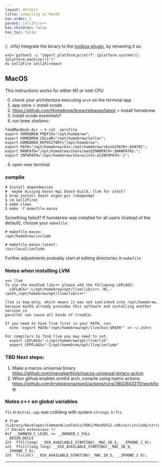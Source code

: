 ```yaml
---
layout: default
title: compiling on MacOS
nav_order: 2
parent: Cell2Fire++
has_children: false
has_toc: false
---
```

{: .info}
Integrate the binary to the [toolbox-plugin], by renaming it as:
```
ext=`python3 -c "import platform;print(f'.{platform.system()}.{platform.machine()}')"`
mv Cell2Fire Cell2Fire$ext
```
## MacOS
This instructions works for either M1 or intel CPU

0. check your architecture executing `arch` on the terminal app
1. app store > install xcode
2. https://github.com/Homebrew/brew/releases/latest > install homebrew
3. install xcode essentials?
4. run brew shellenv:
```
fdo@MacBook-Air ~ % cat .zprofile 
export HOMEBREW_PREFIX="/opt/homebrew";
export HOMEBREW_CELLAR="/opt/homebrew/Cellar";
export HOMEBREW_REPOSITORY="/opt/homebrew";
export PATH="/opt/homebrew/bin:/opt/homebrew/sbin${PATH+:$PATH}";
export MANPATH="/opt/homebrew/share/man${MANPATH+:$MANPATH}:";
export INFOPATH="/opt/homebrew/share/info:${INFOPATH:-}";
```
4. open new terminal
### compile
```
# Install dependencies 
#  maybe missing boost-mpi boost-build, llvm for intel?
$ brew install boost eigen gcc libopenmpt
$ cd Cell2FireC
$ make clean
$ make -f makefile.macos
```
Something failed? If homebrew was installed for all users (instead of the default), choose your `makefile`: 

```
# makefile.macos:
/opt/homebrew/include

# makefile.macos-latest:
/usr/local/include
```
Further adjustments probably start at editing directories in `makefile`

### Notes when installing LVM
```
==> llvm
To use the bundled libc++ please add the following LDFLAGS:
  LDFLAGS="-L/opt/homebrew/opt/llvm/lib/c++ -Wl,-rpath,/opt/homebrew/opt/llvm/lib/c++"

llvm is keg-only, which means it was not symlinked into /opt/homebrew,
because macOS already provides this software and installing another version in
parallel can cause all kinds of trouble.

If you need to have llvm first in your PATH, run:
  echo 'export PATH="/opt/homebrew/opt/llvm/bin:$PATH"' >> ~/.zshrc

For compilers to find llvm you may need to set:
  export LDFLAGS="-L/opt/homebrew/opt/llvm/lib"
  export CPPFLAGS="-I/opt/homebrew/opt/llvm/include"
```

### TBD Next steps:
1. Make a macos-universal binary
https://github.com/manojkarthick/macos-universal-binary-action
2. When github enables arm64 arch, compile using matrix actions
https://github.com/kryptokrona/njord/actions/runs/3602943270/workflow

### Notes c++ on global variables
`fls` in `Kitral.cpp` was colliding with system `strings.h:fls`

```
# from /Library/Developer/CommandLineTools/SDKs/MacOSX12.sdk/usr/include/strings.h:78
/* Darwin extensions */
#if __DARWIN_C_LEVEL >= __DARWIN_C_FULL
__BEGIN_DECLS
int	 ffsl(long) __OSX_AVAILABLE_STARTING(__MAC_10_5, __IPHONE_2_0);
int	 ffsll(long long) __OSX_AVAILABLE_STARTING(__MAC_10_9, __IPHONE_7_0);
int	 fls(int) __OSX_AVAILABLE_STARTING(__MAC_10_5, __IPHONE_2_0);
```

----
[toolbox-plugin]: ../../docs/qgis-toolbox/README.html
